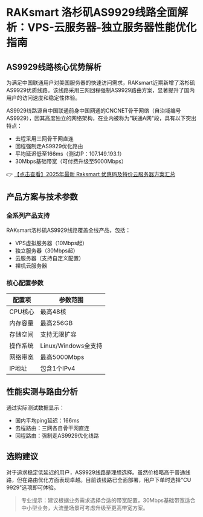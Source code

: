 # RAKsmart 洛杉矶AS9929线路全面解析：VPS-云服务器-独立服务器性能优化指南

## AS9929线路核心优势解析

为满足中国联通用户对美国服务器的快速访问需求，RAKsmart近期新增了洛杉矶AS9929优质线路。该线路采用三网回程强制AS9929路由方案，显著提升了国内用户的访问速度和稳定性体验。

AS9929线路源自中国联通前身中国网通的CNC­NET骨干网络（自治域编号AS9929），因其高度独立的网络架构，在业内被称为"联通A网"段，具有以下突出特点：

- 去程采用三网骨干网直连
- 回程强制走AS9929优化路由
- 平均延迟低至166ms（测试IP：107.149.193.1）
- 30Mbps基础带宽（可付费升级至5000Mbps）

👉 [【点击查看】2025年最新 Raksmart 优惠码及特价云服务器方案汇总](https://bit.ly/raksmart)

## 产品方案与技术参数

### 全系列产品支持
RAKsmart洛杉矶AS9929线路覆盖全线产品，包括：
- VPS虚拟服务器（10Mbps起）
- 独立服务器（30Mbps起）
- 云服务器（支持自定义配置）
- 裸机云服务器

### 核心配置参数
| 配置项       | 参数范围              |
|--------------|---------------------|
| CPU核心      | 最高48核            |
| 内存容量     | 最高256GB          |
| 存储空间     | 支持无限扩容        |
| 操作系统     | Linux/Windows全支持 |
| 网络带宽     | 最高5000Mbps       |
| IP地址       | 包含1个IPv4        |

## 性能实测与路由分析
通过实际测试数据显示：
- 国内平均ping延迟：166ms
- 去程路由：三网各自骨干网直连
- 回程路由：强制走AS9929优化线路

## 选购建议
对于追求稳定低延迟的用户，AS9929线路是理想选择。虽然价格略高于普通线路，但在路由优化方面表现卓越。目前该线路已全面部署，用户下单时选择"CU 9929"选项即可体验。

> 专业提示：建议根据业务需求选择合适的带宽配置，30Mbps基础带宽适合中小型业务，大流量场景可考虑升级至更高带宽方案。